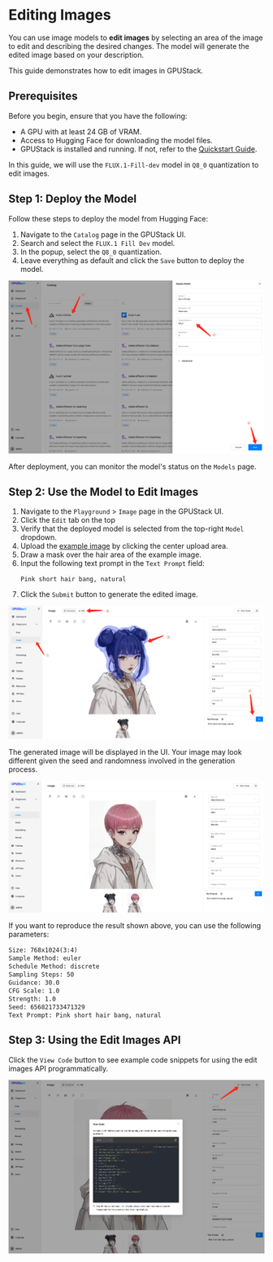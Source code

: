 # Editing Images

You can use image models to **edit images** by selecting an area of the image to edit and describing the desired changes. The model will generate the edited image based on your description.

This guide demonstrates how to edit images in GPUStack.

## Prerequisites

Before you begin, ensure that you have the following:

- A GPU with at least 24 GB of VRAM.
- Access to Hugging Face for downloading the model files.
- GPUStack is installed and running. If not, refer to the [Quickstart Guide](../quickstart.md).

In this guide, we will use the `FLUX.1-Fill-dev` model in `Q8_0` quantization to edit images.

## Step 1: Deploy the Model

Follow these steps to deploy the model from Hugging Face:

1. Navigate to the `Catalog` page in the GPUStack UI.
2. Search and select the `FLUX.1 Fill Dev` model.
3. In the popup, select the `Q8_0` quantization.
4. Leave everything as default and click the `Save` button to deploy the model.

![Deploy Model](../assets/using-models/editing-images/image-edit-catalog.png)

After deployment, you can monitor the model's status on the `Models` page.

## Step 2: Use the Model to Edit Images

1. Navigate to the `Playground` > `Image` page in the GPUStack UI.
2. Click the `Edit` tab on the top
3. Verify that the deployed model is selected from the top-right `Model` dropdown.
4. Upload the [example image](../assets//using-models/editing-images/image-edit-example.png) by clicking the center upload area.
5. Draw a mask over the hair area of the example image.
6. Input the following text prompt in the `Text Prompt` field:
   ```
   Pink short hair bang, natural
   ```
7. Click the `Submit` button to generate the edited image.

![Image Edit Input](../assets/using-models/editing-images/image-edit-input.png)

The generated image will be displayed in the UI. Your image may look different given the seed and randomness involved in the generation process.

![Image Edit Output](../assets/using-models/editing-images/image-edit-output.png)

If you want to reproduce the result shown above, you can use the following parameters:

```
Size: 768x1024(3:4)
Sample Method: euler
Schedule Method: discrete
Sampling Steps: 50
Guidance: 30.0
CFG Scale: 1.0
Strength: 1.0
Seed: 656821733471329
Text Prompt: Pink short hair bang, natural
```

## Step 3: Using the Edit Images API

Click the `View Code` button to see example code snippets for using the edit images API programmatically.

![View Code](../assets/using-models/editing-images/view-code.png)
